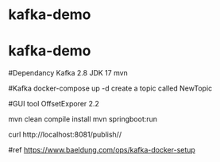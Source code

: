 # kafka-demo
# kafka-demo

#Dependancy
Kafka 2.8
JDK 17
mvn

#Kafka
docker-compose up -d
create a topic called NewTopic

#GUI tool
OffsetExporer 2.2

mvn clean compile install
mvn springboot:run

curl http://localhost:8081/publish/<message>/<no of replicas>

#ref
https://www.baeldung.com/ops/kafka-docker-setup
